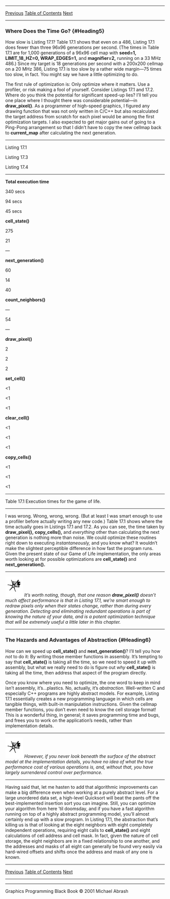   ------------------------ --------------------------------- --------------------
  [Previous](17-02.html)   [Table of Contents](index.html)   [Next](17-04.html)
  ------------------------ --------------------------------- --------------------

### Where Does the Time Go? {#Heading5}

How slow is Listing 17.1? Table 17.1 shows that even on a 486, Listing
17.1 does fewer than three 96x96 generations per second. (The times in
Table 17.1 are for 1,000 generations of a 96x96 cell map with **seed=1,
LIMIT\_18\_HZ=0, WRAP\_EDGES=1,** and **magnifier=2,** running on a 33
MHz 486.) Since my target is 18 generations per second with a 200x200
cellmap on a 20 MHz 386, Listing 17.1 is too slow by a rather wide
margin—75 times too slow, in fact. You might say we have a little
optimizing to do.

The first rule of optimization is: Only optimize where it matters. Use a
profiler, or risk making a fool of yourself. Consider Listings 17.1 and
17.2. Where do you think the potential for significant speed-up lies?
I’ll tell you one place where I thought there was considerable
potential—in **draw\_pixel()**. As a programmer of high-speed graphics,
I figured any drawing function that was not only written in C/C++ but
also recalculated the target address from scratch for each pixel would
be among the first optimization targets. I also expected to get major
gains out of going to a Ping-Pong arrangement so that I didn’t have to
copy the new cellmap back to **current\_map** after calculating the next
generation.

* * * * *

Listing 17.1

Listing 17.3

Listing 17.4

* * * * *

**Total execution time**

340 secs

94 secs

45 secs

**cell\_state()**

275

21

—

**next\_generation()**

60

14

40

**count\_neighbors()**

—

54

—

**draw\_pixel()**

2

2

2

**set\_cell()**

\<1

\<1

\<1

**clear\_cell()**

\<1

\<1

\<1

**copy\_cells()**

\<1

\<1

\<1

* * * * *

Table 17.1 Execution times for the game of life.

* * * * *

I was wrong. Wrong, wrong, wrong. (But at least I was smart enough to
use a profiler before actually writing any new code.) Table 17.1 shows
where the time actually goes in Listings 17.1 and 17.2. As you can see,
the time taken by **draw\_pixel(),** **copy\_cells(),** and *everything*
other than calculating the next generation is nothing more than noise.
We could optimize these routines right down to executing
*instantaneously,* and you know what? It wouldn’t make the slightest
perceptible difference in how fast the program runs. Given the present
state of our Game of Life implementation, the only areas worth looking
at for possible optimizations are **cell\_state()** and
**next\_generation().**

  ------------------- ---------------------------------------------------------------------------------------------------------------------------------------------------------------------------------------------------------------------------------------------------------------------------------------------------------------------------------------------------------------------------------------------------------------------------------
  ![](images/i.jpg)   *It’s worth noting, though, that one reason **draw\_pixel()** doesn’t much affect performance is that in Listing 17.1, we’re smart enough to redraw pixels only when their states change, rather than during every generation. Detecting and eliminating redundant operations is part of knowing the nature of your data, and is a potent optimization technique that will be extremely useful a little later in this chapter.*
  ------------------- ---------------------------------------------------------------------------------------------------------------------------------------------------------------------------------------------------------------------------------------------------------------------------------------------------------------------------------------------------------------------------------------------------------------------------------

### The Hazards and Advantages of Abstraction {#Heading6}

How can we speed up **cell\_state()** and **next\_generation()**? I’ll
tell you how *not* to do it: By writing those member functions in
assembly. It’s tempting to say that **cell\_state()** is taking all the
time, so we need to speed it up with assembly, but what we really need
to do is figure out *why* **cell\_state()** is taking all the time, then
address that aspect of the program directly.

Once you know where you need to optimize, the one word to keep in mind
isn’t assembly, it’s...plastics. No, actually, it’s *abstraction.*
Well-written C and especially C++ programs are highly abstract models.
For example, Listing 17.1 essentially creates a new programming language
in which cells are tangible things, with built-in manipulation
instructions. Given the cellmap member functions, you don’t even need to
know the cell storage format! This is a wonderful thing, in general; it
saves programming time and bugs, and frees you to work on the
application’s needs, rather than implementation details.

  ------------------- ----------------------------------------------------------------------------------------------------------------------------------------------------------------------------------------------------------------------------------------------------------------
  ![](images/i.jpg)   *However, if you never look beneath the surface of the abstract model at the implementation details, you have no idea of what the true performance cost of various operations* *is, and, without that, you have largely surrendered control over performance.*
  ------------------- ----------------------------------------------------------------------------------------------------------------------------------------------------------------------------------------------------------------------------------------------------------------

Having said that, let me hasten to add that algorithmic improvements can
make a big difference even when working at a purely abstract level. For
a large unordered data set, a high-level Quicksort will beat the pants
off the best-implemented insertion sort you can imagine. Still, you can
optimize your algorithm from here ’til doomsday, and if you have a fast
algorithm running on top of a highly abstract programming model, you’ll
almost certainly end up with a slow program. In Listing 17.1, the
abstraction that’s killing us is that of looking at the eight neighbors
with eight completely independent operations, requiring eight calls to
**cell\_state()** and eight calculations of cell address and cell mask.
In fact, given the nature of cell storage, the eight neighbors are in a
fixed relationship to one another, and the addresses and masks of all
eight can generally be found very easily via hard-wired offsets and
shifts once the address and mask of any one is known.

  ------------------------ --------------------------------- --------------------
  [Previous](17-02.html)   [Table of Contents](index.html)   [Next](17-04.html)
  ------------------------ --------------------------------- --------------------

* * * * *

Graphics Programming Black Book © 2001 Michael Abrash
